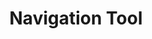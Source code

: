 ---
title: "Navigation Tool"

categories: ['']

tags: ['Navigation', 'Tool']

arwords: 'أداة للإبحار والتجول'

arexps: []

enwords: ['Navigation Tool']

enexps: []

arlexicons: 'أ'

enlexicons: 'N'

authors: ['Ruqayya Roshdy']

translators: ['']

citations: 'مقدمة في حوسبة اللغة العربية'

sources: 'مركز الملك عبدالله بن عبدالعزيز الدولي لخدمة اللغة العربية'

slug: ""
---